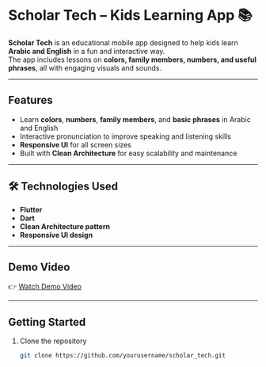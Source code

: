#  Scholar Tech – Kids Learning App 📚

**Scholar Tech** is an educational mobile app designed to help kids learn **Arabic and English** in a fun and interactive way.  
The app includes lessons on **colors, family members, numbers, and useful phrases**, all with engaging visuals and sounds.

---

##  Features
-  Learn **colors**, **numbers**, **family members**, and **basic phrases** in Arabic and English  
-  Interactive pronunciation to improve speaking and listening skills  
-  **Responsive UI** for all screen sizes  
-  Built with **Clean Architecture** for easy scalability and maintenance  

---

## 🛠️ Technologies Used
- **Flutter**
- **Dart**
- **Clean Architecture pattern**
- **Responsive UI design**

---
##  Demo Video

👉 [Watch Demo Video](https://drive.google.com/file/d/1O8EUC61irYXM2JXOAfXmZ86BmSesvSTn/view?usp=drive_link)

---
##  Getting Started
1. Clone the repository
   ```bash
   git clone https://github.com/yourusername/scholar_tech.git
